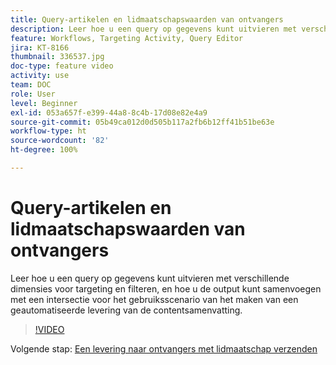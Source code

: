 ```yaml
---
title: Query-artikelen en lidmaatschapswaarden van ontvangers
description: Leer hoe u een query op gegevens kunt uitvieren met verschillende dimensies voor targeting en filteren, en hoe u de output kunt samenvoegen met een intersectie voor het gebruiksscenario van het maken van een geautomatiseerde levering van de contentsamenvatting.
feature: Workflows, Targeting Activity, Query Editor
jira: KT-8166
thumbnail: 336537.jpg
doc-type: feature video
activity: use
team: DOC
role: User
level: Beginner
exl-id: 053a657f-e399-44a8-8c4b-17d08e82e4a9
source-git-commit: 05b49ca012d0d505b117a2fb6b12ff41b51be63e
workflow-type: ht
source-wordcount: '82'
ht-degree: 100%

---
```


# Query-artikelen en lidmaatschapswaarden van ontvangers

Leer hoe u een query op gegevens kunt uitvieren met verschillende dimensies voor targeting en filteren, en hoe u de output kunt samenvoegen met een intersectie voor het gebruiksscenario van het maken van een geautomatiseerde levering van de contentsamenvatting.

>[!VIDEO](https://video.tv.adobe.com/v/336537?quality=12&learn=on)

Volgende stap: [Een levering naar ontvangers met lidmaatschap verzenden](/help/tutorial-use-soap-apis/send-delivery-to-subscribed-recipients.md)
